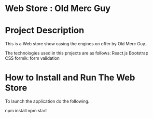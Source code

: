 # **Web Store : Old Merc Guy**

# **Project Description**

This is a Web store show casing the engines on offer by Old Merc Guy.

The technologies used in this projects are as follows:
React.js
Bootstrap
CSS
formik: form validation

# **How to Install and Run The Web Store**

To launch the application do the following.

npm install
npm start
